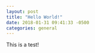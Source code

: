 ```yaml
---
layout: post
title: "Hello World!"
date: 2018-01-31 09:41:33 -0500
categories: general
---
```


<p>
This is a test!
</p>